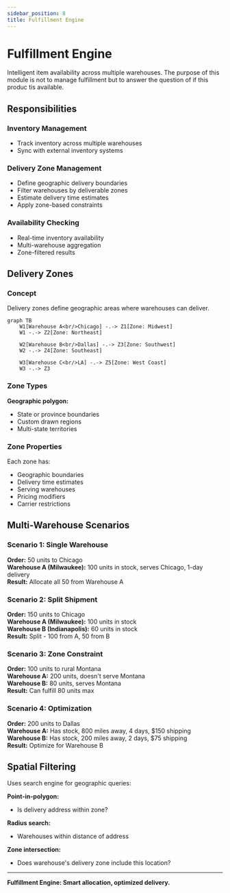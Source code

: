 ```yaml
---
sidebar_position: 8
title: Fulfillment Engine
---
```


# Fulfillment Engine
Intelligent item availability across multiple warehouses. The purpose of this module is not to manage fulfillment but to answer the question of if this produc tis available. 

## Responsibilities

### Inventory Management
- Track inventory across multiple warehouses
- Sync with external inventory systems

### Delivery Zone Management
- Define geographic delivery boundaries
- Filter warehouses by deliverable zones
- Estimate delivery time estimates
- Apply zone-based constraints

### Availability Checking
- Real-time inventory availability
- Multi-warehouse aggregation
- Zone-filtered results


## Delivery Zones

### Concept

Delivery zones define geographic areas where warehouses can deliver.

```mermaid
graph TB
    W1[Warehouse A<br/>Chicago] -.-> Z1[Zone: Midwest]
    W1 -.-> Z2[Zone: Northeast]
    
    W2[Warehouse B<br/>Dallas] -.-> Z3[Zone: Southwest]
    W2 -.-> Z4[Zone: Southeast]
    
    W3[Warehouse C<br/>LA] -.-> Z5[Zone: West Coast]
    W3 -.-> Z3
```

### Zone Types

**Geographic polygon:**
- State or province boundaries
- Custom drawn regions
- Multi-state territories


### Zone Properties

Each zone has:
- Geographic boundaries
- Delivery time estimates
- Serving warehouses
- Pricing modifiers
- Carrier restrictions

## Multi-Warehouse Scenarios

### Scenario 1: Single Warehouse

**Order:** 50 units to Chicago  
**Warehouse A (Milwaukee):** 100 units in stock, serves Chicago, 1-day delivery  
**Result:** Allocate all 50 from Warehouse A

### Scenario 2: Split Shipment

**Order:** 150 units to Chicago  
**Warehouse A (Milwaukee):** 100 units in stock  
**Warehouse B (Indianapolis):** 60 units in stock  
**Result:** Split - 100 from A, 50 from B

### Scenario 3: Zone Constraint

**Order:** 100 units to rural Montana  
**Warehouse A:** 200 units, doesn't serve Montana  
**Warehouse B:** 80 units, serves Montana  
**Result:** Can fulfill 80 units max

### Scenario 4: Optimization

**Order:** 200 units to Dallas  
**Warehouse A:** Has stock, 800 miles away, 4 days, $150 shipping  
**Warehouse B:** Has stock, 200 miles away, 2 days, $75 shipping  
**Result:** Optimize for Warehouse B

## Spatial Filtering

Uses search engine for geographic queries:

**Point-in-polygon:**
- Is delivery address within zone?

**Radius search:**
- Warehouses within distance of address

**Zone intersection:**
- Does warehouse's delivery zone include this location?

---

**Fulfillment Engine: Smart allocation, optimized delivery.**
